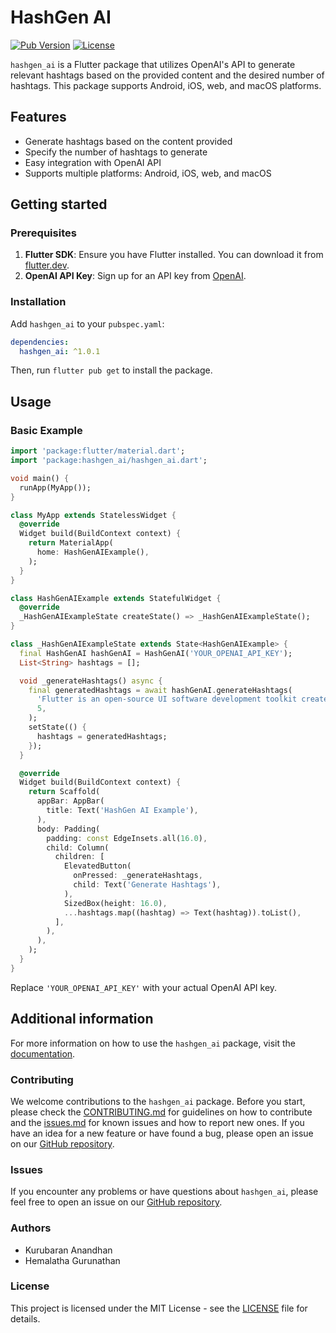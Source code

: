 # HashGen AI

[![Pub Version](https://img.shields.io/pub/v/hashgen_ai)](https://pub.dev/packages/hashgen_ai)
[![License](https://img.shields.io/badge/license-MIT-blue.svg)](LICENSE)

`hashgen_ai` is a Flutter package that utilizes OpenAI's API to generate relevant hashtags based on the provided content and the desired number of hashtags. This package supports Android, iOS, web, and macOS platforms.

## Features

- Generate hashtags based on the content provided
- Specify the number of hashtags to generate
- Easy integration with OpenAI API
- Supports multiple platforms: Android, iOS, web, and macOS

## Getting started

### Prerequisites

1. **Flutter SDK**: Ensure you have Flutter installed. You can download it from [flutter.dev](https://flutter.dev/docs/get-started/install).
2. **OpenAI API Key**: Sign up for an API key from [OpenAI](https://beta.openai.com/signup/).

### Installation

Add `hashgen_ai` to your `pubspec.yaml`:

```yaml
dependencies:
  hashgen_ai: ^1.0.1
```

Then, run `flutter pub get` to install the package.

## Usage

### Basic Example

```dart
import 'package:flutter/material.dart';
import 'package:hashgen_ai/hashgen_ai.dart';

void main() {
  runApp(MyApp());
}

class MyApp extends StatelessWidget {
  @override
  Widget build(BuildContext context) {
    return MaterialApp(
      home: HashGenAIExample(),
    );
  }
}

class HashGenAIExample extends StatefulWidget {
  @override
  _HashGenAIExampleState createState() => _HashGenAIExampleState();
}

class _HashGenAIExampleState extends State<HashGenAIExample> {
  final HashGenAI hashGenAI = HashGenAI('YOUR_OPENAI_API_KEY');
  List<String> hashtags = [];

  void _generateHashtags() async {
    final generatedHashtags = await hashGenAI.generateHashtags(
      'Flutter is an open-source UI software development toolkit created by Google.',
      5,
    );
    setState(() {
      hashtags = generatedHashtags;
    });
  }

  @override
  Widget build(BuildContext context) {
    return Scaffold(
      appBar: AppBar(
        title: Text('HashGen AI Example'),
      ),
      body: Padding(
        padding: const EdgeInsets.all(16.0),
        child: Column(
          children: [
            ElevatedButton(
              onPressed: _generateHashtags,
              child: Text('Generate Hashtags'),
            ),
            SizedBox(height: 16.0),
            ...hashtags.map((hashtag) => Text(hashtag)).toList(),
          ],
        ),
      ),
    );
  }
}
```

Replace `'YOUR_OPENAI_API_KEY'` with your actual OpenAI API key.

## Additional information

For more information on how to use the `hashgen_ai` package, visit the [documentation](https://pub.dev/documentation/hashgen_ai/latest/).

### Contributing

We welcome contributions to the `hashgen_ai` package. Before you start, please check the [CONTRIBUTING.md](https://github.com/Kurubaran-CodeSpace/HashGen-AI/CONTRIBUTING.md) for guidelines on how to contribute and the [issues.md](https://github.com/Kurubaran-CodeSpace/HashGen-AI/issues.md) for known issues and how to report new ones. If you have an idea for a new feature or have found a bug, please open an issue on our [GitHub repository](https://github.com/Kurubaran-CodeSpace/HashGen-AI).

### Issues

If you encounter any problems or have questions about `hashgen_ai`, please feel free to open an issue on our [GitHub repository](https://github.com/Kurubaran-CodeSpace/HashGen-AI/issues).

### Authors

- Kurubaran Anandhan
- Hemalatha Gurunathan

### License

This project is licensed under the MIT License - see the [LICENSE](https://github.com/Kurubaran-CodeSpace/HashGen-AI/blob/main/LICENSE) file for details.

